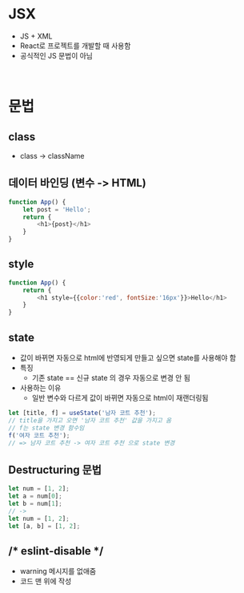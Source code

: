 # JSX
- JS + XML
- React로 프로젝트를 개발할 때 사용함
- 공식적인 JS 문법이 아님

<br>

# 문법
## class
- class -> className

## 데이터 바인딩 (변수 -> HTML)
```javascript
function App() {
    let post = 'Hello';
    return {
        <h1>{post}</h1>
    }
}
```

## style
```javascript
function App() {
    return {
        <h1 style={{color:'red', fontSize:'16px'}}>Hello</h1>
    }
}
```

## state
- 값이 바뀌면 자동으로 html에 반영되게 만들고 싶으면 state를 사용해야 함
- 특징
    - 기존 state == 신규 state 의 경우 자동으로 변경 안 됨
- 사용하는 이유
    - 일반 변수와 다르게 값이 바뀌면 자동으로 html이 재랜더링됨
```javascript
let [title, f] = useState('남자 코트 추천');
// title을 가지고 오면 '남자 코트 추천' 값을 가지고 옴
// f는 state 변경 함수임
f('여자 코트 추천');
// => 남자 코트 추천 -> 여자 코트 추천 으로 state 변경
```

## Destructuring 문법
```javascript
let num = [1, 2];
let a = num[0];
let b = num[1];
// ->
let num = [1, 2];
let [a, b] = [1, 2];
```

## /* eslint-disable */
- warning 메시지를 없애줌
- 코드 맨 위에 작성